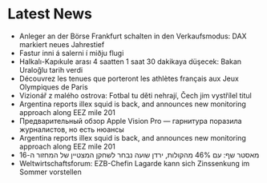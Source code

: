 # Latest News
-  Anleger an der Börse Frankfurt schalten in den Verkaufsmodus: DAX markiert neues Jahrestief
-  Fastur inni á salerni í miðju flugi
-  Halkalı-Kapıkule arası 4 saatten 1 saat 30 dakikaya düşecek: Bakan Uraloğlu tarih verdi
-  Découvrez les tenues que porteront les athlètes français aux Jeux Olympiques de Paris
-  Vizionář z malého ostrova: Fotbal tu děti nehrají, Čech jim vystřílel titul
-  Argentina reports illex squid is back, and announces new monitoring approach along EEZ mile 201
-  Предварительный обзор Apple Vision Pro — гарнитура поразила журналистов, но есть нюансы
-  Argentina reports illex squid is back, and announces new monitoring approach along EEZ mile 201
-  מאסטר שף: עם 46% מהקולות, ירדן שועה נבחר לשחקן המצטיין של המחזור ה-16
-  Weltwirtschaftsforum: EZB-Chefin Lagarde kann sich Zinssenkung im Sommer vorstellen
